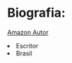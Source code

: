 # Biografia:

[Amazon Autor](https://www.amazon.com/author/melkycorreia)


<li>Escritor</li>
<li>Brasil</li>


